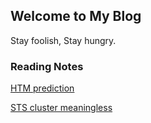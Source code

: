 ## Welcome to My Blog

Stay foolish, Stay hungry.

### Reading Notes

[HTM prediction](https://zhanglu0324.github.io/blog/htm_note/htm01.html)

[STS cluster meaningless](https://zhanglu0324.github.io/blog/motif_note/STS_cluster_meaningless.html)
